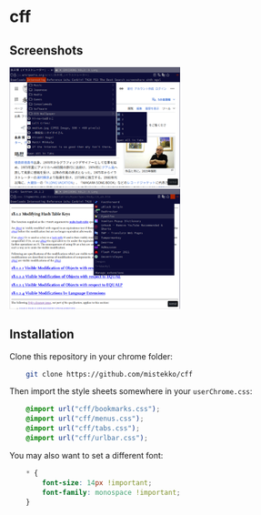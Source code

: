 # cff

## Screenshots

<img src="./ss/1.png" width=300> <img src="./ss/2.png" width=300>

##  Installation
Clone this repository in your chrome folder:

```sh
    git clone https://github.com/mistekko/cff
```

Then import the style sheets somewhere in your `userChrome.css`:
```css
    @import url("cff/bookmarks.css");
    @import url("cff/menus.css");
    @import url("cff/tabs.css");
    @import url("cff/urlbar.css");
```

You may also want to set a different font:

```css
    * {
        font-size: 14px !important;
        font-family: monospace !important;
    }
```


